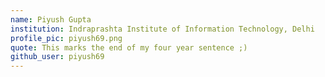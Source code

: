 ```yaml
---
name: Piyush Gupta
institution: Indraprashta Institute of Information Technology, Delhi
profile_pic: piyush69.png
quote: This marks the end of my four year sentence ;)
github_user: piyush69
---
```

